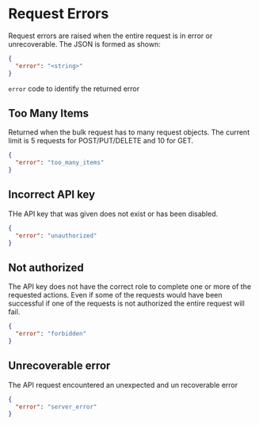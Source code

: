 # Request Errors

Request errors are raised when the entire request is in error or unrecoverable. The JSON is formed as shown:

```JSON
{
  "error": "<string>"
}
```

`error` code to identify the returned error

## Too Many Items

Returned when the bulk request has to many request objects. The current limit is 5 requests for POST/PUT/DELETE and 10 for GET.  

```JSON
{
  "error": "too_many_items"
}
```

## Incorrect API key

THe API key that was given does not exist or has been disabled.  

```JSON
{
  "error": "unauthorized"
}
```

## Not authorized

The API key does not have the correct role to complete one or more of the requested actions. Even if some of the requests would have been successful if one of the requests is not authorized the entire request will fail.

```JSON
{
  "error": "forbidden"
}
```

## Unrecoverable error

The API request encountered an unexpected and un recoverable error

```JSON
{
  "error": "server_error"
}
```